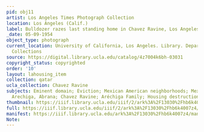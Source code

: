 ```yaml
---
pid: obj11
artist: Los Angeles Times Photograph Collection
location: Los Angeles (Calif.)
label: Bulldozer razes last standing home in Chavez Ravine, Los Angeles (Calif.)
_date: 05-09-1954
object_type: photograph
current_location: University of California, Los Angeles. Library. Department of Special
  Collections
source: https://digital.library.ucla.edu/catalog/4z7004k6bh-03031
copyright_status: copyrighted
order: '10'
layout: lahousing_item
collection: qatar
ucla_collection: Chavez Ravine
subjects: Eminent domain; Eviction; Mexican American neighborhoods; Mexican Americans;
  Arechiga, Abrana; Chavez Ravine; Aréchiga Family; Housing destruction
thumbnail: https://iiif.library.ucla.edu/iiif/2/ark%3A%2F13030%2Fhb6k4007z4/full/250,/0/default.jpg
full: https://iiif.library.ucla.edu/iiif/2/ark%3A%2F13030%2Fhb6k4007z4/full/full/0/default.jpg
manifest: https://iiif.library.ucla.edu/ark%3A%2F13030%2Fhb6k4007z4/manifest
Note: 
---
```

